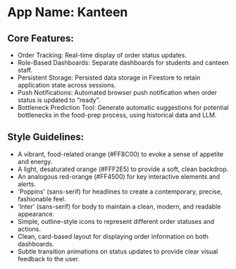 # **App Name**: Kanteen

## Core Features:

- Order Tracking: Real-time display of order status updates.
- Role-Based Dashboards: Separate dashboards for students and canteen staff.
- Persistent Storage: Persisted data storage in Firestore to retain application state across sessions.
- Push Notifications: Automated browser push notification when order status is updated to “ready”.
- Bottleneck Prediction Tool: Generate automatic suggestions for potential bottlenecks in the food-prep process, using historical data and LLM.

## Style Guidelines:

- A vibrant, food-related orange (#FF8C00) to evoke a sense of appetite and energy.
- A light, desaturated orange (#FFF2E5) to provide a soft, clean backdrop.
- An analogous red-orange (#FF4500) for key interactive elements and alerts.
-  'Poppins' (sans-serif) for headlines to create a contemporary, precise, fashionable feel.
- 'Inter' (sans-serif) for body to maintain a clean, modern, and readable appearance.
- Simple, outline-style icons to represent different order statuses and actions.
- Clean, card-based layout for displaying order information on both dashboards.
- Subtle transition animations on status updates to provide clear visual feedback to the user.